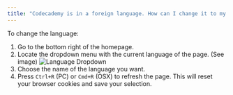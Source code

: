 ```yaml
---
title: "Codecademy is in a foreign language. How can I change it to my language?"
---
```


To change the language:

1. Go to the bottom right of the homepage.
2. Locate the dropdown menu with the current language of the page. (See image)
![Language Dropdown](https://raw.github.com/RyzacInc/help.codecademy.com/master/published/_assets/_img/codecademy-is-in-a-foreign-language.png)
3. Choose the name of the language you want.
4. Press `Ctrl+R` (PC) or `Cmd+R` (OSX) to refresh the page. This will reset your browser cookies and save your selection.

